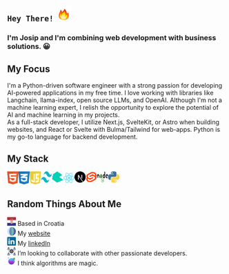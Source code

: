 ## `Hey There!` <img src="https://github.com/G12c4/G12c4/blob/main/fire.gif" alt="fire" width="36" height="36"/>

### I'm Josip and I'm combining web development with business solutions. 😀

## My Focus

I'm a Python-driven software engineer with a strong passion for developing AI-powered applications in my free time.
I love working with libraries like Langchain, llama-index, open source LLMs, and OpenAI. Although I'm not a machine learning expert, I relish the opportunity to explore the potential of AI and machine learning in my projects.
<br/>
As a full-stack developer, I utilize Next.js, SvelteKit, or Astro when building websites, and React or Svelte with Bulma/Tailwind for web-apps. 
Python is my go-to language for backend development.
<br/>

## My Stack

<img align="left" alt="HTML" width="26px" src="https://github.com/G12c4/G12c4/blob/main/html.svg" />
<img align="left" alt="CSS" width="26px" src="https://github.com/G12c4/G12c4/blob/main/css.svg" />
<img align="left" alt="JavaScript" width="26px" src="https://github.com/G12c4/G12c4/blob/main/javascript.svg" />
<img align="left" alt="Tailwind" width="26px" height="26px" src="https://github.com/G12c4/G12c4/blob/main/tailwind.svg" />
<img align="left" alt="Bulma" width="26px" height="26px" src="https://github.com/G12c4/G12c4/blob/main/bulma.svg" />
<img align="left" alt="React" width="26px" src="https://github.com/G12c4/G12c4/blob/main/react.svg" />
<img align="left" alt="NextJS" width="26px" src="https://github.com/G12c4/G12c4/blob/main/next.svg" />
<img align="left" alt="Svelte" width="26px" height="26px" src="https://github.com/G12c4/G12c4/blob/main/svelte-1.svg" />
<img align="left" alt="NodeJS" width="26px" height="26px" src="https://github.com/G12c4/G12c4/blob/main/nodejs.svg" />
<img align="left" alt="Python" width="26px" src="https://github.com/G12c4/G12c4/blob/main/python.svg" />
<br/><br/>

## Random Things About Me

<img src="https://github.com/G12c4/G12c4/blob/main/croatia.svg" alt="Croatia" width="20" height="20"/> Based in Croatia
<br />
<img src="https://github.com/G12c4/G12c4/blob/main/website.svg" alt="Website" width="20" height="20"/> My [website](https://josipgrcic.dev/)
<br />
<img src="https://github.com/G12c4/G12c4/blob/main/linkedin.svg" alt="LinkedIn" width="20" height="20"/> My [linkedIn](https://www.linkedin.com/in/g12c4/)
<br />
<img src="https://github.com/G12c4/G12c4/blob/main/colab.png" alt="Colab" width="20" height="20"/> I’m looking to collaborate with other passionate developers.
<br />
<img src="https://github.com/G12c4/G12c4/blob/main/magic.png" alt="Magic" width="20" height="20"/> I think algorithms are magic.
